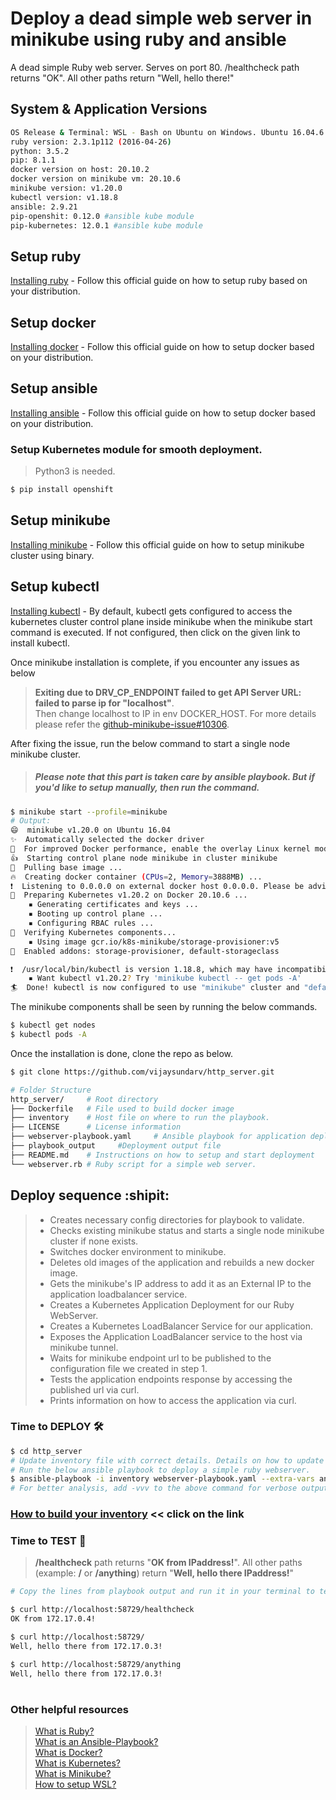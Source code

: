 # Deploy a dead simple web server in minikube using ruby and ansible
A dead simple Ruby web server.
Serves on port 80.
/healthcheck path returns "OK". All other paths return "Well, hello there!"

## System & Application Versions
```bash
OS Release & Terminal: WSL - Bash on Ubuntu on Windows. Ubuntu 16.04.6 LTS
ruby version: 2.3.1p112 (2016-04-26)
python: 3.5.2
pip: 8.1.1
docker version on host: 20.10.2
docker version on minikube vm: 20.10.6
minikube version: v1.20.0
kubectl version: v1.18.8
ansible: 2.9.21
pip-openshit: 0.12.0 #ansible kube module
pip-kubernetes: 12.0.1 #ansible kube module
```

## Setup ruby
[Installing ruby](https://www.ruby-lang.org/en/documentation/installation/) - Follow this official guide on how to setup ruby based on your distribution. 

## Setup docker
[Installing docker](https://docs.docker.com/engine/install/) - Follow this official guide on how to setup docker based on your distribution. 

## Setup ansible
[Installing ansible](https://docs.ansible.com/ansible/latest/installation_guide/intro_installation.html) - Follow this official guide on how to setup docker based on your distribution. 
### Setup Kubernetes module for smooth deployment.
> Python3 is needed.  
```bash
$ pip install openshift
```  

## Setup minikube
[Installing minikube](https://minikube.sigs.k8s.io/docs/start/#binary-download) - Follow this official guide on how to setup minikube cluster using binary.

## Setup kubectl
[Installing kubectl](https://kubernetes.io/docs/tasks/tools/install-kubectl/) - By default, kubectl gets configured to access the kubernetes cluster control plane inside minikube when the minikube start command is executed. If not configured, then click on the given link to install kubectl.

Once minikube installation is complete, if you encounter any issues as below 
> **Exiting due to DRV_CP_ENDPOINT failed to get API Server URL: failed to parse ip for "localhost"**.  
> Then change localhost to IP in env DOCKER_HOST. For more details please refer the [github-minikube-issue#10306](https://github.com/kubernetes/minikube/issues/10306).

After fixing the issue, run the below command to start a single node minikube cluster.  
> ##### ***Please note that this part is taken care by ansible playbook. But if you'd like to setup manually, then run the command.***
```bash
$ minikube start --profile=minikube
# Output:
😄  minikube v1.20.0 on Ubuntu 16.04
✨  Automatically selected the docker driver
🐳  For improved Docker performance, enable the overlay Linux kernel module using 'modprobe overlay'
👍  Starting control plane node minikube in cluster minikube
🐳  Pulling base image ...
🔥  Creating docker container (CPUs=2, Memory=3888MB) ...
❗  Listening to 0.0.0.0 on external docker host 0.0.0.0. Please be advised
🐳  Preparing Kubernetes v1.20.2 on Docker 20.10.6 ...
    ▪ Generating certificates and keys ...
    ▪ Booting up control plane ...
    ▪ Configuring RBAC rules ...
🔎  Verifying Kubernetes components...
    ▪ Using image gcr.io/k8s-minikube/storage-provisioner:v5
🌟  Enabled addons: storage-provisioner, default-storageclass

❗  /usr/local/bin/kubectl is version 1.18.8, which may have incompatibilites with Kubernetes 1.20.2.
    ▪ Want kubectl v1.20.2? Try 'minikube kubectl -- get pods -A'
🏄  Done! kubectl is now configured to use "minikube" cluster and "default" namespace by default
```
The minikube components shall be seen by running the below commands.  
```bash
$ kubectl get nodes
$ kubectl pods -A
```

Once the installation is done, clone the repo as below.  
```bash
$ git clone https://github.com/vijaysundarv/http_server.git

# Folder Structure
http_server/     # Root directory
├── Dockerfile   # File used to build docker image
├── inventory    # Host file on where to run the playbook.
├── LICENSE      # License information
├── webserver-playbook.yaml     # Ansible playbook for application deployment
├── playbook_output     #Deployment output file
├── README.md    # Instructions on how to setup and start deployment
└── webserver.rb # Ruby script for a simple web server.
```

## Deploy sequence :shipit:
> - Creates necessary config directories for playbook to validate.
> - Checks existing minikube status and starts a single node minikube cluster if none exists.
> - Switches docker environment to minikube.
> - Deletes old images of the application and rebuilds a new docker image.
> - Gets the minikube's IP address to add it as an External IP to the application loadbalancer service.
> - Creates a Kubernetes Application Deployment for our Ruby WebServer.
> - Creates a Kubernetes LoadBalancer Service for our application.
> - Exposes the Application LoadBalancer service to the host via minikube tunnel.
> - Waits for minikube endpoint url to be published to the configuration file we created in step 1.
> - Tests the application endpoints response by accessing the published url via curl.
> - Prints information on how to access the application via curl.

### Time to DEPLOY :hammer_and_wrench:
```bash
$ cd http_server
# Update inventory file with correct details. Details on how to update inventory file shall be found in the link below this section.
# Run the below ansible playbook to deploy a simple ruby webserver.
$ ansible-playbook -i inventory webserver-playbook.yaml --extra-vars ansible_python_interpreter=/usr/bin/python3
# For better analysis, add -vvv to the above command for verbose output.
```
### [How to build your inventory](https://docs.ansible.com/ansible/latest/user_guide/intro_inventory.html#how-to-build-your-inventory) << click on the link

### Time to TEST :t-rex:
> **/healthcheck** path returns "**OK from IPaddress!**". All other paths (example: **/** or **/anything**) return "**Well, hello there IPaddress!**"
```bash
# Copy the lines from playbook output and run it in your terminal to test it manually.

$ curl http://localhost:58729/healthcheck
OK from 172.17.0.4!

$ curl http://localhost:58729/
Well, hello there from 172.17.0.3!

$ curl http://localhost:58729/anything
Well, hello there from 172.17.0.3!
```
#

### Other helpful resources
> [What is Ruby?](https://www.ruby-lang.org/en/documentation/)  
> [What is an Ansible-Playbook?](https://docs.ansible.com/ansible/latest/user_guide/playbooks.html)  
> [What is Docker?](https://docs.docker.com/get-started/)  
> [What is Kubernetes?](https://kubernetes.io/docs/tutorials/kubernetes-basics/)  
> [What is Minikube?](https://minikube.sigs.k8s.io/docs/start/)  
> [How to setup WSL?](https://fireship.io/lessons/windows-10-for-web-dev/)  

#
